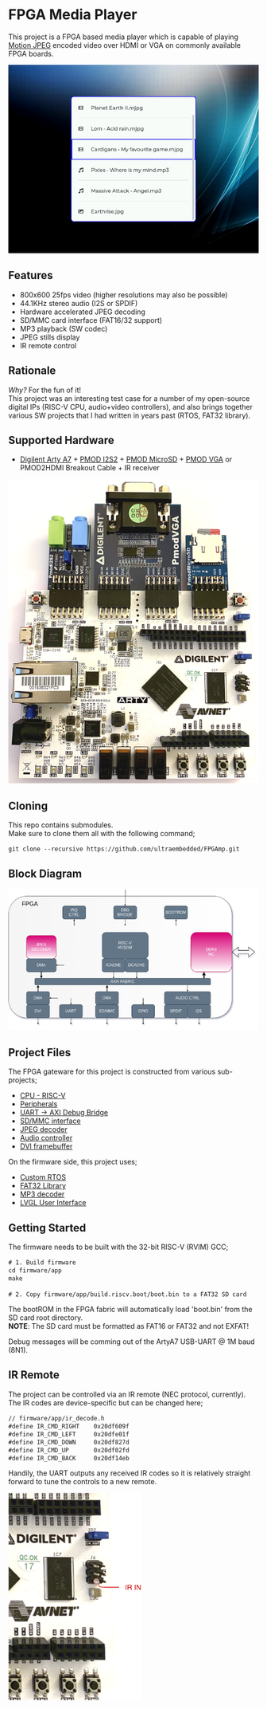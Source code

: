 # FPGA Media Player

This project is a FPGA based media player which is capable of playing [Motion JPEG](https://en.wikipedia.org/wiki/Motion_JPEG) encoded video over HDMI or VGA on commonly available FPGA boards.

![](docs/demo.png)

## Features
* 800x600 25fps video (higher resolutions may also be possible)
* 44.1KHz stereo audio (I2S or SPDIF)
* Hardware accelerated JPEG decoding
* SD/MMC card interface (FAT16/32 support)
* MP3 playback (SW codec)
* JPEG stills display
* IR remote control

## Rationale
*Why?* For the fun of it!  
This project was an interesting test case for a number of my open-source digital IPs (RISC-V CPU, audio+video controllers), and also brings together various SW projects that I had written in years past (RTOS, FAT32 library).

## Supported Hardware
* [Digilent Arty A7](https://reference.digilentinc.com/reference/programmable-logic/arty-a7/start) + [PMOD I2S2](https://reference.digilentinc.com/reference/pmod/pmodi2s2/start) + [PMOD MicroSD](https://reference.digilentinc.com/reference/pmod/pmodmicrosd/start) + [PMOD VGA](https://reference.digilentinc.com/reference/pmod/pmodvga/start) or PMOD2HDMI Breakout Cable + IR receiver

![ArtyA7](docs/arty.png)

## Cloning

This repo contains submodules.  
Make sure to clone them all with the following command;

```
git clone --recursive https://github.com/ultraembedded/FPGAmp.git

```

## Block Diagram
![Block Diagram](docs/block_diagram.png)

## Project Files

The FPGA gateware for this project is constructed from various sub-projects;
* [CPU - RISC-V](https://github.com/ultraembedded/riscv)
* [Peripherals](https://github.com/ultraembedded/core_soc)
* [UART -> AXI Debug Bridge](https://github.com/ultraembedded/core_dbg_bridge)
* [SD/MMC interface](https://github.com/ultraembedded/core_mmc)
* [JPEG decoder](https://github.com/ultraembedded/core_jpeg_decoder)
* [Audio controller](https://github.com/ultraembedded/core_audio)
* [DVI framebuffer](https://github.com/ultraembedded/core_dvi_framebuffer)

On the firmware side, this project uses;
* [Custom RTOS](https://github.com/ultraembedded/librtos)
* [FAT32 Library](https://github.com/ultraembedded/fat_io_lib)
* [MP3 decoder](https://github.com/ultraembedded/libhelix-mp3)
* [LVGL User Interface](https://github.com/lvgl/lvgl)

## Getting Started

The firmware needs to be built with the 32-bit RISC-V (RVIM) GCC;
```
# 1. Build firmware
cd firmware/app
make

# 2. Copy firmware/app/build.riscv.boot/boot.bin to a FAT32 SD card
```

The bootROM in the FPGA fabric will automatically load 'boot.bin' from the SD card root directory.  
**NOTE**: The SD card must be formatted as FAT16 or FAT32 and not EXFAT!

Debug messages will be comming out of the ArtyA7 USB-UART @ 1M baud (8N1).

## IR Remote
The project can be controlled via an IR remote (NEC protocol, currently).  
The IR codes are device-specific but can be changed here;
```
// firmware/app/ir_decode.h
#define IR_CMD_RIGHT    0x20df609f
#define IR_CMD_LEFT     0x20dfe01f
#define IR_CMD_DOWN     0x20df827d
#define IR_CMD_UP       0x20df02fd
#define IR_CMD_BACK     0x20df14eb
```

Handily, the UART outputs any received IR codes so it is relatively straight forward to tune the controls to a new remote.

![IR Connection](docs/ir_conn.png)
